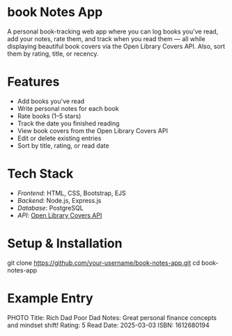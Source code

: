 # book Notes App
A personal book-tracking web app where you can log books you've read, add your notes, rate them, and track when you read them — all while displaying beautiful book covers via the Open Library Covers API. Also, sort them by rating, title, or recency.

# Features
- Add books you've read
- Write personal notes for each book
- Rate books (1–5 stars)
- Track the date you finished reading
- View book covers from the Open Library Covers API
- Edit or delete existing entries
- Sort by title, rating, or read date

# Tech Stack
- *Frontend*: HTML, CSS, Bootstrap, EJS
- *Backend*: Node.js, Express.js
- *Database*: PostgreSQL
- *API*: [Open Library Covers API](https://openlibrary.org/dev/docs/api/covers)

# Setup & Installation
   git clone https://github.com/your-username/book-notes-app.git
   cd book-notes-app

# Example Entry
  PHOTO
Title: Rich Dad Poor Dad
Notes: Great personal finance concepts and mindset shift!
Rating: 5
Read Date: 2025-03-03
ISBN: 1612680194


